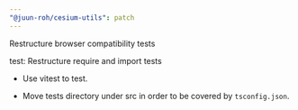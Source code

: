 ```yaml
---
"@juun-roh/cesium-utils": patch
---
```


Restructure browser compatibility tests

test: Restructure require and import tests

* Use vitest to test.

* Move tests directory under src in order to be covered by `tsconfig.json`.

